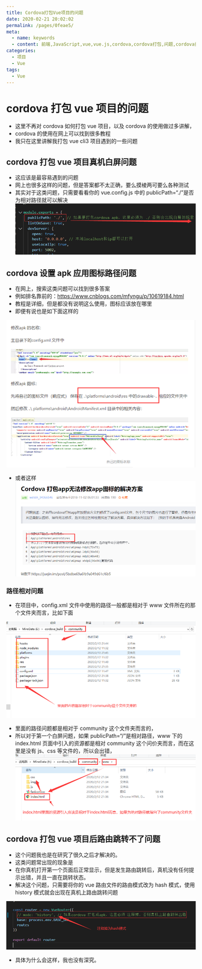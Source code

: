 ```yaml
---
title: Cordova打包Vue项目的问题
date: 2020-02-21 20:02:02
permalink: /pages/0feae5/
meta:
  - name: keywords
  - content: 前端,JavaScript,vue,vue.js,cordova,cordova打包,问题,cordova打包问题
categories:
  - 项目
  - Vue
tags:
  - Vue
---
```


# cordova 打包 vue 项目的问题

- 这里不再对 cordova 如何打包 vue 项目，以及 cordova 的使用做过多讲解，
- cordova 的使用在网上可以找到很多教程
- 我只在这里讲解我打包 vue cli3 项目遇到的一些问题

<!-- more -->

## cordova 打包 vue 项目真机白屏问题

- 这应该是最容易遇到的问题
- 网上也很多这样的问题，但是答案都不太正确，要么摸棱两可要么各种测试
- 其实对于这类问题，只需要看看你的 vue.config.js 中的 publicPath=“./”是否为相对路径就可以解决
  <img src="https://raw.githubusercontent.com/coderlyu/au-blog/master/docs/.vuepress/public/images/blogs/cordova-1.png" alt="图片">

## cordova 设置 apk 应用图标路径问题

- 在网上，搜索这类问题可以找到很多答案
- 例如排名靠前的：https://www.cnblogs.com/mfyngu/p/10619184.html
- 教程是详细，但是都没有说明这么使用，图标应该放在哪里
- 即便有说也是如下面这样的

<img src="https://raw.githubusercontent.com/coderlyu/au-blog/master/docs/.vuepress/public/images/blogs/cordova-2.png" alt="图片">

- 或者这样
  <img src="https://raw.githubusercontent.com/coderlyu/au-blog/master/docs/.vuepress/public/images/blogs/cordova-3.png" alt="图片">

### 路径相对问题

- 在项目中，config.xml 文件中使用的路径一般都是相对于 www 文件所在的那个文件夹而言，比如下面

<img src="https://raw.githubusercontent.com/coderlyu/au-blog/master/docs/.vuepress/public/images/blogs/cordova-4.png" alt="图片">

- 里面的路径问题都是相对于 community 这个文件夹而言的，
- 所以对于第一个白屏问题，如果 publicPath=“/”是相对路径，www 下的 index.html 页面中引入的资源都是相对 community 这个问价夹而言，而在这里是没有 js、css 等文件的，所以会出错，
  <img src="https://raw.githubusercontent.com/coderlyu/au-blog/master/docs/.vuepress/public/images/blogs/cordova-5.png" alt="图片">

## cordova 打包 vue 项目后路由跳转不了问题

- 这个问题我也是在研究了很久之后才解决的。
- 这类问题常出现的现象是
- 在你真机打开第一个页面后正常显示，但是发生路由跳转后，真机没有任何提示出错，并且一直在跳转状态。
- 解决这个问题，只需要将你的 vue 路由文件的路由模式改为 hash 模式，使用 history 模式就会出现在真机上路由跳转问题

<img src="https://raw.githubusercontent.com/coderlyu/au-blog/master/docs/.vuepress/public/images/blogs/cordova-6.png" alt="图片">

- 具体为什么会这样，我也没有深究。
